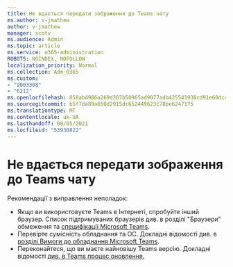 ```yaml
---
title: Не вдається передати зображення до Teams чату
ms.author: v-jmathew
author: v-jmathew
manager: scotv
ms.audience: Admin
ms.topic: article
ms.service: o365-administration
ROBOTS: NOINDEX, NOFOLLOW
localization_priority: Normal
ms.collection: Adm_O365
ms.custom:
- "9003308"
- "6212"
ms.openlocfilehash: 858ab4986a269d307b50965ad9077adb425541938cd91e60dc470db27d81d954
ms.sourcegitcommit: b5f7da89a650d2915dc652449623c78be6247175
ms.translationtype: MT
ms.contentlocale: uk-UA
ms.lasthandoff: 08/05/2021
ms.locfileid: "53930822"
---
```

# <a name="cant-upload-an-image-to-a-teams-chat"></a>Не вдається передати зображення до Teams чату

Рекомендації з виправлення неполадок:

- Якщо ви використовуєте Teams в Інтернеті, спробуйте інший браузер. Список підтримуваних браузерів див. в розділі "Браузери" обмеження та [специфікації Microsoft Teams](https://docs.microsoft.com/microsoftteams/limits-specifications-teams).
- Перевірте сумісність обладнання та ОС. Докладні відомості див. в [розділі Вимоги до обладнання Microsoft Teams](https://docs.microsoft.com/microsoftteams/hardware-requirements-for-the-teams-app).
- Переконайтеся, що ви маєте найновішу Teams версію. Докладні відомості [див. в Teams процес оновлення.](https://docs.microsoft.com/microsoftteams/teams-client-update)
